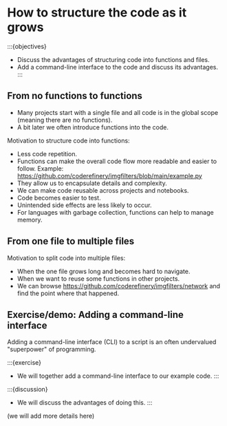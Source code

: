# How to structure the code as it grows

:::{objectives}
- Discuss the advantages of structuring code into functions and files.
- Add a command-line interface to the code and discuss its advantages.
:::


## From no functions to functions

- Many projects start with a single file and all code is in the global scope (meaning there are no functions).
- A bit later we often introduce functions into the code.

Motivation to structure code into functions:
- Less code repetition.
- Functions can make the overall code flow more readable and easier to follow.
  Example: <https://github.com/coderefinery/imgfilters/blob/main/example.py>
- They allow us to encapsulate details and complexity.
- We can make code reusable across projects and notebooks.
- Code becomes easier to test.
- Unintended side effects are less likely to occur.
- For languages with garbage collection, functions can help to manage memory.


## From one file to multiple files

Motivation to split code into multiple files:
- When the one file grows long and becomes hard to navigate.
- When we want to reuse some functions in other projects.
- We can browse <https://github.com/coderefinery/imgfilters/network> and find the point where that happened.


## Exercise/demo: Adding a command-line interface

Adding a command-line interface (CLI) to a script is an often undervalued "superpower" of programming.

:::{exercise}
- We will together add a command-line interface to our example code.
:::

:::{discussion}
- We will discuss the advantages of doing this.
:::

(we will add more details here)
